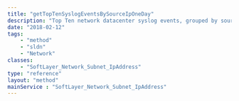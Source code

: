```yaml
---
title: "getTopTenSyslogEventsBySourceIpOneDay"
description: "Top Ten network datacenter syslog events, grouped by source ip address, for the last 24 hours"
date: "2018-02-12"
tags:
    - "method"
    - "sldn"
    - "Network"
classes:
    - "SoftLayer_Network_Subnet_IpAddress"
type: "reference"
layout: "method"
mainService : "SoftLayer_Network_Subnet_IpAddress"
---
```

